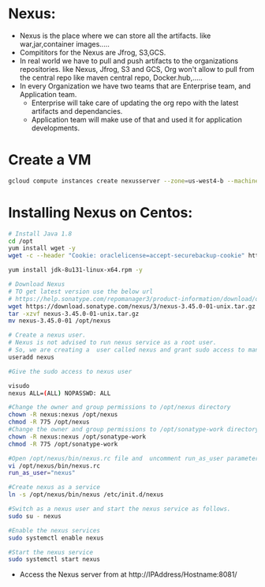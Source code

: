 # Nexus:
* Nexus is the place where we can store all the artifacts. like war,jar,container images.....
* Compititors for the Nexus are Jfrog, S3,GCS.
* In real world we have to pull and push artifacts to the organizations repositories. like Nexus, Jfrog, S3 and GCS, Org won't allow to pull from the central repo like maven central repo, Docker.hub,.....
* In every Organization we have two teams that are Enterprise team, and Application team.
  * Enterprise will take care of updating the org repo with the latest artifacts and dependancies.
  * Application team will make use of that and used it for application developments.
# Create a VM
```bash
gcloud compute instances create nexusserver --zone=us-west4-b --machine-type=e2-medium --create-disk=auto-delete=yes,boot=yes,device-name=sonar,image=projects/centos-cloud/global/images/centos-7-v20221206,mode=rw,size=20
```
# Installing Nexus on Centos:
```bash
# Install Java 1.8
cd /opt
yum install wget -y
wget -c --header "Cookie: oraclelicense=accept-securebackup-cookie" http://download.oracle.com/otn-pub/java/jdk/8u131-b11/d54c1d3a095b4ff2b6607d096fa80163/jdk-8u131-linux-x64.rpm

yum install jdk-8u131-linux-x64.rpm -y

# Download Nexus 
# TO get latest version use the below url
# https://help.sonatype.com/repomanager3/product-information/download/download-archives---repository-manager-3
wget https://download.sonatype.com/nexus/3/nexus-3.45.0-01-unix.tar.gz
tar -xzvf nexus-3.45.0-01-unix.tar.gz
mv nexus-3.45.0-01 /opt/nexus

# Create a nexus user.
# Nexus is not advised to run nexus service as a root user.
# So, we are creating a  user called nexus and grant sudo access to manage nexus services.
useradd nexus

#Give the sudo access to nexus user

visudo
nexus ALL=(ALL) NOPASSWD: ALL

#Change the owner and group permissions to /opt/nexus directory
chown -R nexus:nexus /opt/nexus
chmod -R 775 /opt/nexus
#Change the owner and group permissions to /opt/sonatype-work directory.
chown -R nexus:nexus /opt/sonatype-work
chmod -R 775 /opt/sonatype-work

#Open /opt/nexus/bin/nexus.rc file and  uncomment run_as_user parameter and set as nexus user.
vi /opt/nexus/bin/nexus.rc
run_as_user="nexus"

#Create nexus as a service
ln -s /opt/nexus/bin/nexus /etc/init.d/nexus

#Switch as a nexus user and start the nexus service as follows.
sudo su - nexus

#Enable the nexus services
sudo systemctl enable nexus

#Start the nexus service
sudo systemctl start nexus
```
* Access the Nexus server from at http://IPAddress/Hostname:8081/
